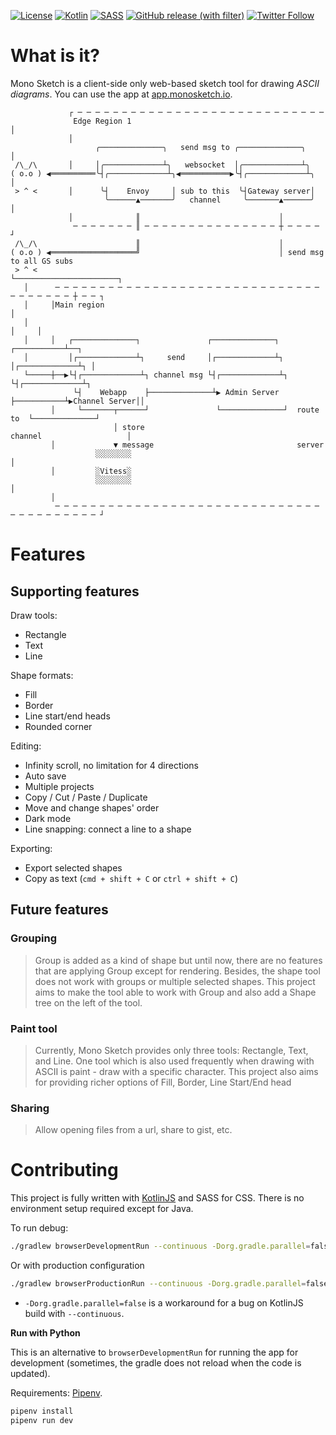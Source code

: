 [![License](https://img.shields.io/badge/License-Apache_2.0-blue.svg)][apache2.0]
[![Kotlin](https://img.shields.io/badge/kotlin-%237F52FF.svg?style=flat&logo=kotlin&logoColor=white)][KotlinJS] 
[![SASS](https://img.shields.io/badge/SASS-hotpink.svg?style=flat&logo=SASS&logoColor=white)][sass]
[![GitHub release (with filter)](https://img.shields.io/github/v/release/tuanchauict/monosketch)](https://github.com/tuanchauict/MonoSketch/releases)
[![Twitter Follow](https://img.shields.io/twitter/follow/MonoSketchApp)](https://twitter.com/MonoSketchApp)



# What is it?

Mono Sketch is a client-side only web-based sketch tool for drawing *ASCII diagrams*. You can use
the app at [app.monosketch.io][app].

```
             ┌ ─ ─ ─ ─ ─ ─ ─ ─ ─ ─ ─ ─ ─ ─ ─ ─ ─ ─ ─ ─ ─ ─ ─ ─ ─ ─ ─ ─
              Edge Region 1                                           │
             │
                   ╭──────────────╮   send msg to ╭──────────────╮    │
 /\_/\       │     │╭─────────────┴╮   websocket  │╭─────────────┴╮
( o.o ) ◀══════════╰┤╭─────────────┴╮◀═══════════▶╰┤╭─────────────┴╮  │
 > ^ <       │      ╰┤    Envoy     │ sub to this  ╰┤Gateway server│
                     ╰──────▲───────╯   channel     ╰───────▲──────╯  │
             │              ║                               │
              ─ ─ ─ ─ ─ ─ ─ ║ ─ ─ ─ ─ ─ ─ ─ ─ ─ ─ ─ ─ ─ ─ ─ ┼ ─ ─ ─ ─ ┘
 /\_/\                      ║                               │
( o.o ) ◀═══════════════════╝                               │ send msg to all GS subs
 > ^ <                                                      └───────────────────────┐
   │      ─ ─ ─ ─ ─ ─ ─ ─ ─ ─ ─ ─ ─ ─ ─ ─ ─ ─ ─ ─ ─ ─ ─ ─ ─ ─ ─ ─ ─ ─ ─ ─ ─ ─ ─ ─ ─ ┼ ─ ─ ┐
   │     │Main region                                                               │
   │                                                                                │     │
   │     │   ┌──────────────┐               ┌──────────────┐            ┌───────────┴──┐
   │         │┌─────────────┴┐     send     │┌─────────────┴┐           │┌─────────────┴┐ │
   └─────┼──▶└┤┌─────────────┴┐ channel msg └┤┌─────────────┴┐          └┤┌─────────────┴┐
              └┤    Webapp    ├──────────────┴▶ Admin Server ├───────────┴▶Channel Server││
         │     └───────┬──────┘               └──────────────┘  route to  └──────────────┘
                       │ store                                  channel                   │
         │             ▼ message                                server
                   ░░░░░░░░                                                               │
         │         ░Vitess░
                   ░░░░░░░░                                                               │
         │
          ─ ─ ─ ─ ─ ─ ─ ─ ─ ─ ─ ─ ─ ─ ─ ─ ─ ─ ─ ─ ─ ─ ─ ─ ─ ─ ─ ─ ─ ─ ─ ─ ─ ─ ─ ─ ─ ─ ─ ─ ┘
```

# Features

## Supporting features

Draw tools:

- Rectangle
- Text
- Line

Shape formats:

- Fill
- Border
- Line start/end heads
- Rounded corner

Editing:

- Infinity scroll, no limitation for 4 directions
- Auto save
- Multiple projects
- Copy / Cut / Paste / Duplicate
- Move and change shapes' order
- Dark mode
- Line snapping: connect a line to a shape

Exporting:

- Export selected shapes
- Copy as text (`cmd + shift + C` or `ctrl + shift + C`)

## Future features

### Grouping

> Group is added as a kind of shape but until now, there are no features that are applying Group
> except for rendering. Besides, the shape tool does not work with groups or multiple selected
> shapes. This project aims to make the tool able to work with Group and also add a Shape tree on
> the left of the tool.

### Paint tool

> Currently, Mono Sketch provides only three tools: Rectangle, Text, and Line. One tool which is also
> used frequently when drawing with ASCII is paint - draw with a specific character. This project
> also aims for providing richer options of Fill, Border, Line Start/End head

### Sharing

> Allow opening files from a url, share to gist, etc.

# Contributing

This project is fully written with [KotlinJS] and SASS
for CSS. There is no environment setup required except for Java.

To run debug:

```bash
./gradlew browserDevelopmentRun --continuous -Dorg.gradle.parallel=false
```

Or with production configuration

```bash
./gradlew browserProductionRun --continuous -Dorg.gradle.parallel=false
```

* `-Dorg.gradle.parallel=false` is a workaround for a bug on KotlinJS build with `--continuous`.

**Run with Python**

This is an alternative to `browserDevelopmentRun` for running the app for development (sometimes,
the gradle does not reload when the code is updated).

Requirements: [Pipenv].

```bash
pipenv install
pipenv run dev
```

[apache2.0]: https://opensource.org/licenses/Apache-2.0

[app]: https://app.monosketch.io/

[KotlinJS]: https://kotlinlang.org/docs/js-overview.html

[Pipenv]: https://pipenv.pypa.io/en/latest/

[sass]: https://sass-lang.com/
